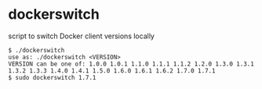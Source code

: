 # dockerswitch

script to switch Docker client versions locally

```
$ ./dockerswitch
use as: ./dockerswitch <VERSION>
VERSION can be one of: 1.0.0 1.0.1 1.1.0 1.1.1 1.1.2 1.2.0 1.3.0 1.3.1 1.3.2 1.3.3 1.4.0 1.4.1 1.5.0 1.6.0 1.6.1 1.6.2 1.7.0 1.7.1
$ sudo dockerswitch 1.7.1
```


